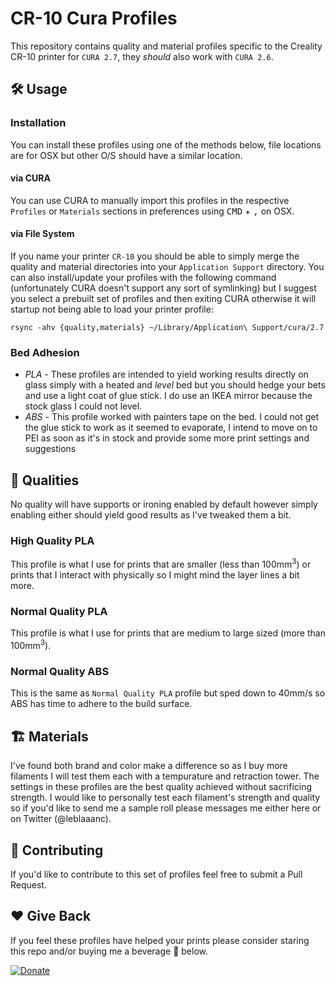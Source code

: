 # CR-10 Cura Profiles

This repository contains quality and material profiles specific to the Creality CR-10 printer for `CURA 2.7`, they *should* also work with `CURA 2.6`.

## 🛠 Usage

### Installation

You can install these profiles using one of the methods below, file locations are for OSX but other O/S should have a similar location.

#### via CURA

You can use CURA to manually import this profiles in the respective `Profiles` or `Materials` sections in preferences using <kbd>CMD</kbd> + <kbd>,</kbd> on OSX.

#### via File System

If you name your printer `CR-10` you should be able to simply merge the quality and material directories into your `Application Support` directory. You can also install/update your profiles with the following command (unfortunately CURA doesn't support any sort of symlinking) but I suggest you select a prebuilt set of profiles and then exiting CURA otherwise it will startup not being able to load your printer profile:

```
rsync -ahv {quality,materials} ~/Library/Application\ Support/cura/2.7
```

### Bed Adhesion

* *PLA* - These profiles are intended to yield working results directly on glass simply with a heated and *level* bed but you should hedge your bets and use a light coat of glue stick. I do use an IKEA mirror because the stock glass I could not level.
* *ABS* - This profile worked with painters tape on the bed. I could not get the glue stick to work as it seemed to evaporate, I intend to move on to PEI as soon as it's in stock and provide some more print settings and suggestions

## 💄 Qualities

No quality will have supports or ironing enabled by default however simply enabling either should yield good results as I've tweaked them a bit.

### High Quality PLA

This profile is what I use for prints that are smaller (less than 100mm<sup>3</sup>) or prints that I interact with physically so I might mind the layer lines a bit more.

### Normal Quality PLA

This profile is what I use for prints that are medium to large sized (more than 100mm<sup>3</sup>).

### Normal Quality ABS

This is the same as `Normal Quality PLA` profile but sped down to 40mm/s so ABS has time to adhere to the build surface.

## 🏗 Materials

I've found both brand and color make a difference so as I buy more filaments I will test them each with a tempurature and retraction tower. The settings in these profiles are the best quality achieved without sacrificing strength. I would like to personally test each filament's strength and quality so if you'd like to send me a sample roll please messages me either here or on Twitter (@leblaaanc).

## 💪 Contributing

If you'd like to contribute to this set of profiles feel free to submit a Pull Request.

## ❤️ Give Back

If you feel these profiles have helped your prints please consider staring this repo and/or buying me a beverage 🍺 below.

[![Donate](https://img.shields.io/badge/Donate-PayPal-green.svg)](https://paypal.me/leblaaanc)
